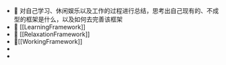 - 🦕 对自己学习、休闲娱乐以及工作的过程进行总结，思考出自己现有的、不成型的框架是什么，以及如何去完善该框架
- 💫 [[LearningFramework]]
- 🧊 [[RelaxationFramework]]
- 🧵[[WorkingFramework]]
-
-